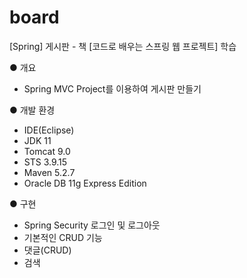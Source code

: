 # board
[Spring] 게시판 - 책 [코드로 배우는 스프링 웹 프로젝트] 학습

● 개요
 - Spring MVC Project를 이용하여 게시판 만들기
 
● 개발 환경
 - IDE(Eclipse)
 - JDK 11
 - Tomcat 9.0
 - STS 3.9.15
 - Maven 5.2.7
 - Oracle DB 11g Express Edition

● 구현
 - Spring Security 로그인 및 로그아웃
 - 기본적인 CRUD 기능
 - 댓글(CRUD)
 - 검색
